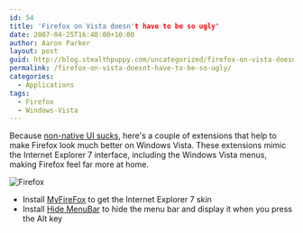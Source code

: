 ```yaml
---
id: 54
title: 'Firefox on Vista doesn't have to be so ugly'
date: 2007-04-25T16:40:00+10:00
author: Aaron Parker
layout: post
guid: http://blog.stealthpuppy.com/uncategorized/firefox-on-vista-doesnt-have-to-be-so-ugly
permalink: /firefox-on-vista-doesnt-have-to-be-so-ugly/
categories:
  - Applications
tags:
  - Firefox
  - Windows-Vista
---
```

Because [non-native UI sucks](http://www.codinghorror.com/blog/archives/000789.html), here's a couple of extensions that help to make Firefox look much better on Windows Vista. These extensions mimic the Internet Explorer 7 interface, including the Windows Vista menus, making Firefox feel far more at home.

![Firefox](https://stealthpuppy.com/wp-content/uploads/2007/04/1000.14.1338.VistaFirefox2.png")

  * Install [MyFireFox](https://addons.mozilla.org/en-US/firefox/addon/4129) to get the Internet Explorer 7 skin
  * Install [Hide MenuBar](https://addons.mozilla.org/en-US/firefox/addon/4762) to hide the menu bar and display it when you press the Alt key
